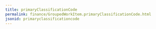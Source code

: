 ```yaml
---
title: primaryClassificationCode
permalink: finance/GroupedWorkItem.primaryClassificationCode.html
jsonid: primaryclassificationcode
---
```


